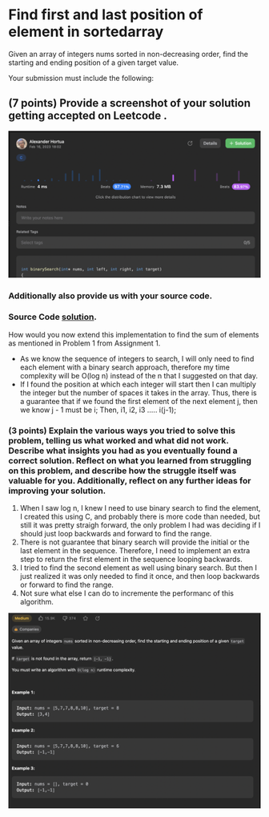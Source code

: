# Find first and last position of element in sortedarray

Given an array of integers nums sorted in non-decreasing order, find the starting and ending position of a given target value.



Your submission must include the following:

## (7 points) Provide a screenshot of your solution getting accepted on Leetcode . 

![Problem Set](/successSolution.png)

### Additionally also provide us with your source code.

### Source Code [solution](/homework.c).

How would you now extend this implementation to find the sum of elements as mentioned in Problem 1 from Assignment 1.

- As we know the sequence of integers to search, I will only need to find each element with a binary search approach, therefore my time complexity will be O(log n) instead of the n that I suggested on that day. 
- If I found the position at which each integer will start then I can multiply the integer but the number of spaces it takes in the array. Thus, there is a guarantee that if we found the first element of the next element j, then we know j - 1 must be i; Then, i1, i2, i3 ..... i(j-1);



### (3 points) Explain the various ways you tried to solve this problem, telling us what worked and what did not work. Describe what insights you had as you eventually found a correct solution. Reflect on what you learned from struggling on this problem, and describe how the struggle itself was valuable for you. Additionally, reflect on any further ideas for improving your solution.


1) When I saw log n, I knew I need to use binary search to find the element, I created this using C, and probably there is more code than needed, but still it was pretty straigh forward, the only problem I had was deciding if I should just loop backwards and forward to find the range.  
2) There is not guarantee that binary search will provide the initial or the last element in the sequence. Therefore, I need to implement an extra step to return the first element in the sequence looping backwards. 
2) I tried to find the second element as well using binary search. But then I just realized it was only needed to find it once, and then loop backwards or forward to find the range. 
3) Not sure what else I can do to incremente the performanc of this algorithm. 

![Problem Set](/problem.png)


